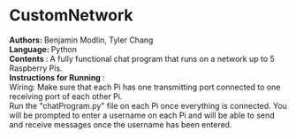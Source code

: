 # CustomNetwork
<strong> Authors: </strong> Benjamin Modlin, Tyler Chang
<br />
<strong> Language: </strong> Python
<br />
<strong> Contents </strong>: A fully functional chat program that runs on a network up to 5 Raspberry Pis.
<br />
<strong> Instructions for Running </strong>: 
<br /> Wiring: Make sure that each Pi has one transmitting port connected to one receiving port of each other Pi.
<br /> Run the "chatProgram.py" file on each Pi once everything is connected. You will be prompted to enter a username on each Pi and will be able to send and receive messages once the username has been entered.
